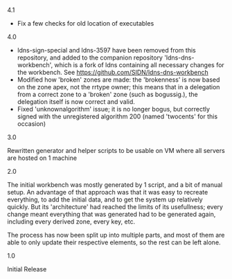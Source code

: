 4.1
- Fix a few checks for old location of executables

4.0

- ldns-sign-special and ldns-3597 have been removed from this repository,
  and added to the companion repository 'ldns-dns-workbench', which is
  a fork of ldns containing all necessary changes for the workbench.
  See https://github.com/SIDN/ldns-dns-workbench
- Modified how 'broken' zones are made: the 'brokenness' is now based on the
  zone apex, not the rrtype owner; this means that in a delegation from a
  correct zone to a 'broken' zone (such as bogussig.<zone>), the delegation
  itself is now correct and valid.
- Fixed 'unknownalgorithm' issue; it is no longer bogus, but correctly
  signed with the unregistered algorithm 200 (named 'twocents' for this
  occasion)

3.0

Rewritten generator and helper scripts to be usable on VM where all servers
are hosted on 1 machine

2.0

The initial workbench was mostly generated by 1 script, and a bit
of manual setup. An advantage of that approach was that it was easy
to recreate everything, to add the initial data, and to get the system
up relatively quickly. But its 'architecture' had reached the limits
of its usefullness; every change meant everything that was generated
had to be generated again, including every derived zone, every key,
etc.

The process has now been split up into multiple parts, and most of
them are able to only update their respective elements, so the rest
can be left alone.

1.0

Initial Release
